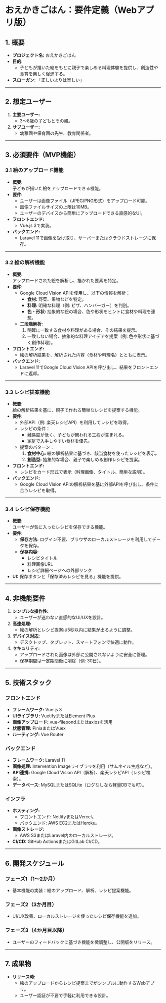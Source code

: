 # おえかきごはん：要件定義（Webアプリ版）

## 1. 概要
- **プロジェクト名:** おえかきごはん
- **目的:**
  - 子どもが描いた絵をもとに親子で楽しめる料理体験を提供し、創造性や食育を楽しく促進する。
- **スローガン:** 「正しいよりは楽しい」

---

## 2. 想定ユーザー
1. **主要ユーザー:**
   - 3～8歳の子どもとその親。
2. **サブユーザー:**
   - 幼稚園や保育園の先生、教育関係者。

---

## 3. 必須要件（MVP機能）

### 3.1 絵のアップロード機能
- **概要:**  
  子どもが描いた絵をアップロードできる機能。
- **要件:**
  - ユーザーは画像ファイル（JPEG/PNG形式）をアップロード可能。
  - 画像ファイルサイズの上限は10MB。
  - ユーザーのデバイスから簡単にアップロードできる直感的なUI。
- **フロントエンド:**
  - Vue.js 3で実装。
- **バックエンド:**
  - Laravel 11で画像を受け取り、サーバーまたはクラウドストレージに保存。

---

### 3.2 絵の解析機能
- **概要:**  
  アップロードされた絵を解析し、描かれた要素を特定。
- **要件:**
  - Google Cloud Vision APIを使用し、以下の情報を解析：
    - **食材:** 野菜、果物などを特定。
    - **料理:** 明確な料理（例: ピザ、ハンバーガー）を判別。
    - **色・形状:** 抽象的な絵の場合、色や形状をヒントに食材や料理を連想。
  - **二段階解析:**
    1. 明確に一致する食材や料理がある場合、その結果を提示。
    2. 一致しない場合、抽象的な料理アイデアを提案（例: 色や形状に基づく創作料理）。
- **フロントエンド:**
  - 絵の解析結果を、解析された内容（食材や料理名）とともに表示。
- **バックエンド:**
  - Laravel 11でGoogle Cloud Vision APIを呼び出し、結果をフロントエンドに返却。

---

### 3.3 レシピ提案機能
- **概要:**  
  絵の解析結果を基に、親子で作れる簡単なレシピを提案する機能。
- **要件:**
  - 外部API（例: 楽天レシピAPI）を利用してレシピを取得。
  - レシピの条件：
    - 難易度が低く、子どもが関われる工程が含まれる。
    - 家庭で入手しやすい食材を優先。
  - 提案のパターン：
    1. **食材中心:** 絵の解析結果に基づき、該当食材を使ったレシピを表示。
    2. **創造型:** 抽象的な場合、親子で楽しめる創作レシピを提案。
- **フロントエンド:**
  - レシピをカード形式で表示（料理画像、タイトル、簡単な説明）。
- **バックエンド:**
  - Google Cloud Vision APIの解析結果を基に外部APIを呼び出し、条件に合うレシピを取得。

---

### 3.4 レシピ保存機能
- **概要:**  
  ユーザーが気に入ったレシピを保存できる機能。
- **要件:**
  - **保存方法:** ログイン不要、ブラウザのローカルストレージを利用してデータを保存。
  - **保存内容:**
    - レシピタイトル
    - 料理画像URL
    - レシピ詳細ページへの外部リンク
- **UI:** 保存ボタンと「保存済みレシピを見る」機能を提供。

---

## 4. 非機能要件
1. **シンプルな操作性:**
   - ユーザーが迷わない直感的なUI/UXを設計。
2. **高速処理:**
   - 絵の解析とレシピ提案は5秒以内に結果が出るように調整。
3. **デバイス対応:**
   - デスクトップ、タブレット、スマートフォンで快適に動作。
4. **セキュリティ:**
   - アップロードされた画像は外部に公開されないように安全に管理。
   - 保存期間は一定期間後に削除（例: 30日）。

---

## 5. 技術スタック

### フロントエンド
- **フレームワーク:** Vue.js 3
- **UIライブラリ:** VuetifyまたはElement Plus
- **画像アップロード:** vue-filepondまたはaxiosを活用
- **状態管理:** PiniaまたはVuex
- **ルーティング:** Vue Router

### バックエンド
- **フレームワーク:** Laravel 11
- **画像処理:** Intervention Imageライブラリを利用（サムネイル生成など）。
- **API連携:** Google Cloud Vision API（解析）、楽天レシピAPI（レシピ検索）。
- **データベース:** MySQLまたはSQLite（ログなしなら軽量DBでも可）。

### インフラ
- **ホスティング:**
  - フロントエンド: NetlifyまたはVercel。
  - バックエンド: AWS EC2またはHeroku。
- **画像ストレージ:**
  - AWS S3またはLaravel内のローカルストレージ。
- **CI/CD:** GitHub ActionsまたはGitLab CI/CD。

---

## 6. 開発スケジュール

### フェーズ1（1～2か月）
- 基本機能の実装：絵のアップロード、解析、レシピ提案機能。

### フェーズ2（3か月目）
- UI/UX改善、ローカルストレージを使ったレシピ保存機能を追加。

### フェーズ3（4か月目以降）
- ユーザーのフィードバックに基づき機能を微調整し、公開版をリリース。

---

## 7. 成果物
- **リリース時:**
  - 絵のアップロードからレシピ提案までがシンプルに動作するWebアプリ。
  - ユーザー認証が不要で手軽に利用できる設計。
